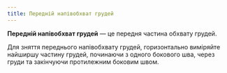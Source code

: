 ```yaml
---
title: Передній напівобхват грудей
---
```


**Передній напівобхват грудей** — це передня частина обхвату грудей.

Для зняття переднього напівобхвату грудей, горизонтально виміряйте найширшу частину грудей, починаючи з одного бокового шва, через груди та закінчуючи протилежним боковим швом.
<MeasieImage />
